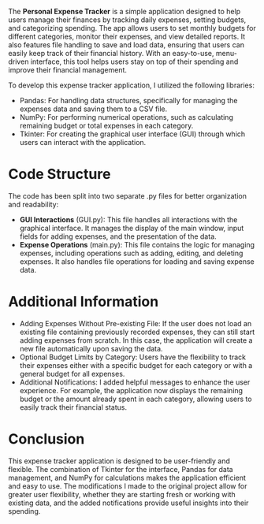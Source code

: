 The **Personal Expense Tracker** is a simple application designed to help users manage their finances by tracking daily expenses, setting budgets, and categorizing spending. The app allows users to set monthly budgets for different categories, monitor their expenses, and view detailed reports. It also features file handling to save and load data, ensuring that users can easily keep track of their financial history. With an easy-to-use, menu-driven interface, this tool helps users stay on top of their spending and improve their financial management.


To develop this expense tracker application, I utilized the following libraries:
-	Pandas: For handling data structures, specifically for managing the expenses data and saving them to a CSV file.
-	NumPy: For performing numerical operations, such as calculating remaining budget or total expenses in each category.
-	Tkinter: For creating the graphical user interface (GUI) through which users can interact with the application.

# Code Structure

The code has been split into two separate .py files for better organization and readability:
*	**GUI Interactions** (GUI.py): This file handles all interactions with the graphical interface. It manages the display of the main window, input fields for adding expenses, and the presentation of the data.
*	**Expense Operations** (main.py): This file contains the logic for managing expenses, including operations such as adding, editing, and deleting expenses. It also handles file operations for loading and saving expense data.

# Additional Information

- Adding Expenses Without Pre-existing File: If the user does not load an existing file containing previously recorded expenses, they can still start adding expenses from scratch. In this case, the application will create a new file automatically upon saving the data.
- Optional Budget Limits by Category: Users have the flexibility to track their expenses either with a specific budget for each category or with a general budget for all expenses.
- Additional Notifications: I added helpful messages to enhance the user experience. For example, the application now displays the remaining budget or the amount already spent in each category, allowing users to easily track their financial status.

# Conclusion
This expense tracker application is designed to be user-friendly and flexible. The combination of Tkinter for the interface, Pandas for data management, and NumPy for calculations makes the application efficient and easy to use. The modifications I made to the original project allow for greater user flexibility, whether they are starting fresh or working with existing data, and the added notifications provide useful insights into their spending.

